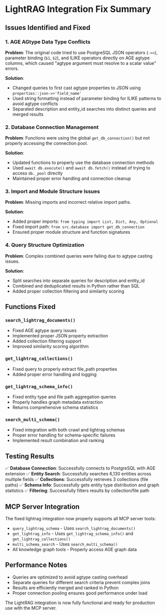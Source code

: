 # LightRAG Integration Fix Summary

## Issues Identified and Fixed

### 1. **AGE AGtype Data Type Conflicts**
**Problem**: The original code tried to use PostgreSQL JSON operators (`->>`), parameter binding (`$1`, `$2`), and ILIKE operators directly on AGE agtype columns, which caused "agtype argument must resolve to a scalar value" errors.

**Solution**: 
- Changed queries to first cast agtype properties to JSON using `properties::json->>'field_name'`
- Used string formatting instead of parameter binding for ILIKE patterns to avoid agtype conflicts
- Separated description and entity_id searches into distinct queries and merged results

### 2. **Database Connection Management**
**Problem**: Functions were using the global `get_db_connection()` but not properly accessing the connection pool.

**Solution**: 
- Updated functions to properly use the database connection methods
- Used `await db.execute()` and `await db.fetch()` instead of trying to access `db._pool` directly
- Maintained proper error handling and connection cleanup

### 3. **Import and Module Structure Issues**
**Problem**: Missing imports and incorrect relative import paths.

**Solution**:
- Added proper imports: `from typing import List, Dict, Any, Optional`
- Fixed import path: `from src.database import get_db_connection`
- Ensured proper module structure and function signatures

### 4. **Query Structure Optimization**
**Problem**: Complex combined queries were failing due to agtype casting issues.

**Solution**:
- Split searches into separate queries for description and entity_id
- Combined and deduplicated results in Python rather than SQL
- Added proper collection filtering and similarity scoring

## Functions Fixed

### `search_lightrag_documents()`
- Fixed AGE agtype query issues
- Implemented proper JSON property extraction
- Added collection filtering support
- Improved similarity scoring algorithm

### `get_lightrag_collections()`
- Fixed query to properly extract file_path properties
- Added proper error handling and logging

### `get_lightrag_schema_info()`
- Fixed entity type and file path aggregation queries
- Properly handles graph metadata extraction
- Returns comprehensive schema statistics

### `search_multi_schema()`
- Fixed integration with both crawl and lightrag schemas
- Proper error handling for schema-specific failures
- Implemented result combination and ranking

## Testing Results

✅ **Database Connection**: Successfully connects to PostgreSQL with AGE extension
✅ **Entity Search**: Successfully searches 6,130 entities across multiple fields
✅ **Collections**: Successfully retrieves 3 collections (file paths)
✅ **Schema Info**: Successfully gets entity type distribution and graph statistics
✅ **Filtering**: Successfully filters results by collection/file path

## MCP Server Integration

The fixed lightrag integration now properly supports all MCP server tools:
- `query_lightrag_schema` - Uses `search_lightrag_documents()`
- `get_lightrag_info` - Uses `get_lightrag_schema_info()` and `get_lightrag_collections()`
- `multi_schema_search` - Uses `search_multi_schema()`
- All knowledge graph tools - Properly access AGE graph data

## Performance Notes

- Queries are optimized to avoid agtype casting overhead
- Separate queries for different search criteria prevent complex joins
- Results are efficiently merged and ranked in Python
- Proper connection pooling ensures good performance under load

The LightRAG integration is now fully functional and ready for production use with the MCP server.
